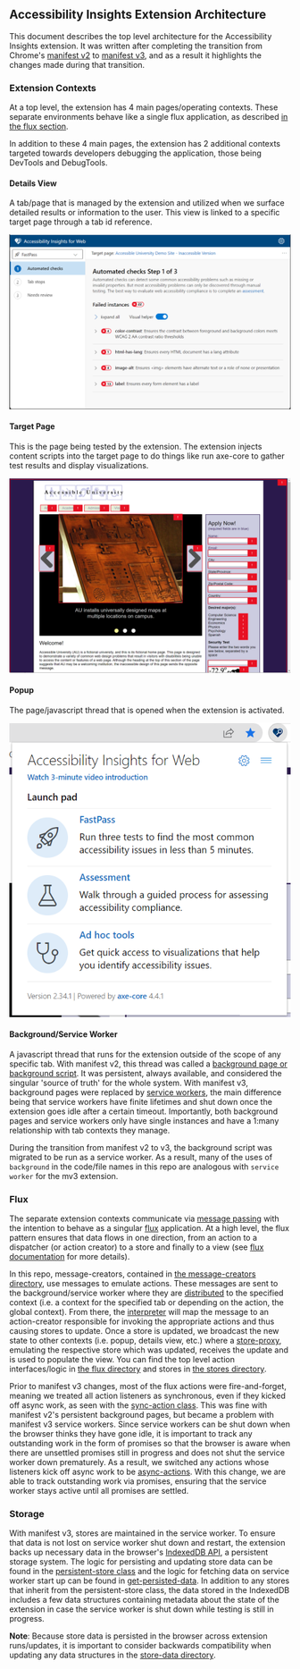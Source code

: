 <!--
Copyright (c) Microsoft Corporation. All rights reserved.
Licensed under the MIT License.
-->

## Accessibility Insights Extension Architecture

This document describes the top level architecture for the Accessibility Insights extension. It was written after completing the transition from Chrome's [manifest v2](https://developer.chrome.com/docs/extensions/mv2/) to [manifest v3](https://developer.chrome.com/docs/extensions/mv3/), and as a result it highlights the changes made during that transition.

### Extension Contexts

At a top level, the extension has 4 main pages/operating contexts. These separate environments behave like a single flux application, as described [in the flux section](#flux).

In addition to these 4 main pages, the extension has 2 additional contexts targeted towards developers debugging the application, those being DevTools and DebugTools. 

#### Details View

A tab/page that is managed by the extension and utilized when we surface detailed results or information to the user. This view is linked to a specific target page through a tab id reference.

![Screenshot of details view](./screenshots/details-view.png)

#### Target Page

This is the page being tested by the extension. The extension injects content scripts into the target page to do things like run axe-core to gather test results and display visualizations.

![Screenshot of target page with visualizations](./screenshots/target-page.png)

#### Popup

The page/javascript thread that is opened when the extension is activated.

![Screenshot of popup](./screenshots/popup.png)

#### Background/Service Worker

A javascript thread that runs for the extension outside of the scope of any specific tab. With manifest v2, this thread was called a [background page or background script](https://developer.chrome.com/docs/extensions/mv2/background_pages/). It was persistent, always available, and considered the singular 'source of truth' for the whole system. With manifest v3, background pages were replaced by [service workers](https://developer.chrome.com/docs/workbox/service-worker-overview/), the main difference being that service workers have finite lifetimes and shut down once the extension goes idle after a certain timeout. Importantly, both background pages and service workers only have single instances and have a 1:many relationship with tab contexts they manage.

During the transition from manifest v2 to v3, the background script was migrated to be run as a service worker. As a result, many of the uses of `background` in the code/file names in this repo are analogous with `service worker` for the mv3 extension.

### Flux

The separate extension contexts communicate via [message passing](https://developer.chrome.com/docs/extensions/mv3/messaging/) with the intention to behave as a singular [flux](https://facebook.github.io/flux/docs/in-depth-overview/) application. At a high level, the flux pattern ensures that data flows in one direction, from an action to a dispatcher (or action creator) to a store and finally to a view (see [flux documentation](https://facebook.github.io/flux/docs/in-depth-overview/#structure-and-data-flow) for more details).

In this repo, message-creators, contained in [the message-creators directory](../src/common/message-creators), use messages to emulate actions. These messages are sent to the background/service worker where they are [distributed](../src/background/background-message-distributor.ts) to the specified context (i.e. a context for the specified tab or depending on the action, the global context). From there, the [interpreter](../src/background/interpreter.ts) will map the  message to an action-creator responsible for invoking the appropriate actions and thus causing stores to update. Once a store is updated, we broadcast the new state to other contexts (i.e. popup, details view, etc.) where a [store-proxy](../src/common/store-proxy.ts), emulating the respective store which was updated, receives the update and is used to populate the view. You can find the top level action interfaces/logic in [the flux directory](../src/common/flux) and stores in [the stores directory](../src/background/stores).

Prior to manifest v3 changes, most of the flux actions were fire-and-forget, meaning we treated all action listeners as synchronous, even if they kicked off async work, as seen with the [sync-action class](../src/common/flux/sync-action.ts). This was fine with manifest v2's persistent background pages, but became a problem with manifest v3 service workers. Since service workers can be shut down when the browser thinks they have gone idle, it is important to track any outstanding work in the form of promises so that the browser is aware when there are unsettled promises still in progress and does not shut the service worker down prematurely. As a result, we switched any actions whose listeners kick off async work to be  [async-actions](../src/common/flux/async-action.ts). With this change, we are able to track outstanding work via promises, ensuring that the service worker stays active until all promises are settled.

### Storage

With manifest v3, stores are maintained in the service worker. To ensure that data is not lost on service worker shut down and restart, the extension backs up necessary data in the browser's [IndexedDB API](https://developer.mozilla.org/en-US/docs/Web/API/IndexedDB_API), a persistent storage system. The logic for persisting and updating store data can be found in the [persistent-store class](../src/common/flux/persistent-store.ts) and the logic for fetching data on service worker start up can be found in [get-persisted-data](../src/background/get-persisted-data.ts). In addition to any stores that inherit from the persistent-store class, the data stored in the IndexedDB includes a few data structures containing metadata about the state of the extension in case the service worker is shut down while testing is still in progress.

**Note**: Because store data is persisted in the browser across extension runs/updates, it is important to consider backwards compatibility when updating any data structures in the [store-data directory](../src/common/types/store-data).
